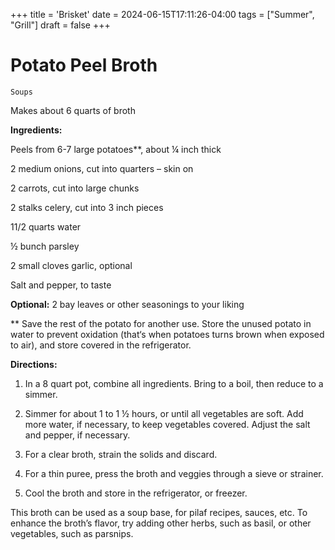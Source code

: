 +++
title = 'Brisket'
date = 2024-06-15T17:11:26-04:00
tags = ["Summer", "Grill"]
draft = false
+++
# Potato Peel Broth

`Soups`

Makes about 6 quarts of broth

**Ingredients:**

Peels from 6-7 large potatoes**, about ¼ inch thick

2 medium onions, cut into quarters – skin on

2 carrots, cut into large chunks

2 stalks celery, cut into 3 inch pieces

11/2 quarts water

½ bunch parsley

2 small cloves garlic, optional

Salt and pepper, to taste

**Optional:** 2 bay leaves or other seasonings to your liking

** Save the rest of the potato for another use. Store the unused potato in water to prevent oxidation (that‘s when potatoes turns brown when exposed to air), and store covered in the refrigerator.

**Directions:**

1. In a 8 quart pot, combine all ingredients. Bring to a boil, then reduce to a simmer.

2. Simmer for about 1 to 1 ½ hours, or until all vegetables are soft. Add more water, if necessary, to keep vegetables covered. Adjust the salt and pepper, if necessary.

3. For a clear broth, strain the solids and discard.

4. For a thin puree, press the broth and veggies through a sieve or strainer.

5. Cool the broth and store in the refrigerator, or freezer.

This broth can be used as a soup base, for pilaf recipes, sauces, etc. To enhance the broth’s flavor, try adding other herbs, such as basil, or other vegetables, such as parsnips.
